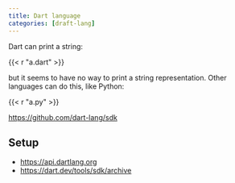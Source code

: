 ```yaml
---
title: Dart language
categories: [draft-lang]
---
```


Dart can print a string:

{{< r "a.dart" >}}

but it seems to have no way to print a string representation. Other languages
can do this, like Python:

{{< r "a.py" >}}

<https://github.com/dart-lang/sdk>

## Setup

- <https://api.dartlang.org>
- <https://dart.dev/tools/sdk/archive>
